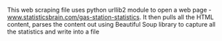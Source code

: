 This web scraping file uses python urllib2 module to open a web page - www.statisticsbrain.com/gas-station-statistics.
It then pulls all the HTML content, parses the content out using Beautiful Soup library to capture all the statistics and write into a file